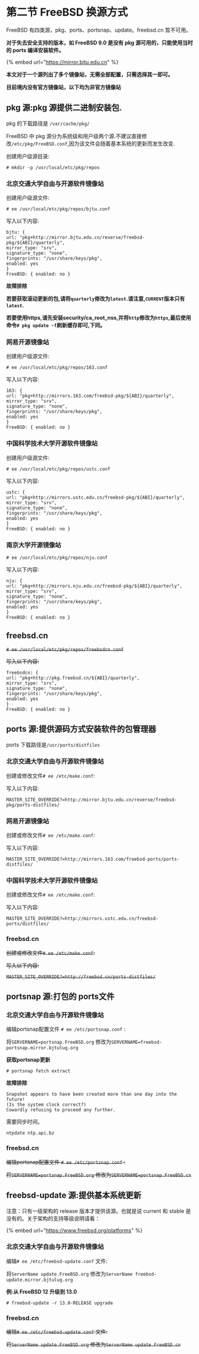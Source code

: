 # 第二节 FreeBSD 换源方式

FreeBSD 有四类源，pkg、ports、portsnap、update。freebsd.cn 暂不可用。

**对于失去安全支持的版本，如 FreeBSD 9.0 是没有 pkg 源可用的，只能使用当时的 ports 编译安装软件。**

{% embed url="https://mirror.bjtu.edu.cn" %}

**本文对于一个源列出了多个镜像站，无需全部配置，只需选择其一即可。**

**目前境内没有官方镜像站，以下均为非官方镜像站**

## pkg 源:pkg 源提供二进制安装包. 

pkg 的下载路径是 `/var/cache/pkg/`

FreeBSD 中 pkg 源分为系统级和用户级两个源.不建议直接修改`/etc/pkg/FreeBSD.conf`,因为该文件会随着基本系统的更新而发生改变.

创建用户级源目录:

`# mkdir -p /usr/local/etc/pkg/repos`

### 北京交通大学自由与开源软件镜像站

创建用户级源文件:

`# ee /usr/local/etc/pkg/repos/bjtu.conf`

写入以下内容:

```
bjtu: {  
url: "pkg+http://mirror.bjtu.edu.cn/reverse/freebsd-pkg/${ABI}/quarterly",  
mirror_type: "srv",  
signature_type: "none",  
fingerprints: "/usr/share/keys/pkg",  
enabled: yes
}
FreeBSD: { enabled: no }
```
**故障排除**

**若要获取滚动更新的包,请将`quarterly`修改为`latest`.请注意,`CURRENT`版本只有`latest`.**

**若要使用https,请先安装security/ca\_root\_nss,并将`http`修改为`https`,最后使用命令`# pkg update -f`刷新缓存即可,下同。**

### 网易开源镜像站

创建用户级源文件:

`# ee /usr/local/etc/pkg/repos/163.conf`

写入以下内容:

```
163: {  
url: "pkg+http://mirrors.163.com/freebsd-pkg/${ABI}/quarterly",  
mirror_type: "srv",  
signature_type: "none",  
fingerprints: "/usr/share/keys/pkg",  
enabled: yes
}
FreeBSD: { enabled: no }
```

### 中国科学技术大学开源软件镜像站

创建用户级源文件:

`# ee /usr/local/etc/pkg/repos/ustc.conf`

写入以下内容:

```
ustc: {  
url: "pkg+http://mirrors.ustc.edu.cn/freebsd-pkg/${ABI}/quarterly",  
mirror_type: "srv",  
signature_type: "none",  
fingerprints: "/usr/share/keys/pkg",  
enabled: yes
}
FreeBSD: { enabled: no }
```

### 南京大学开源镜像站

`# ee /usr/local/etc/pkg/repos/nju.conf`

写入以下内容:

```
nju: {  
url: "pkg+http://mirrors.nju.edu.cn/freebsd-pkg/${ABI}/quarterly",  
mirror_type: "srv",  
signature_type: "none",  
fingerprints: "/usr/share/keys/pkg",  
enabled: yes
}
FreeBSD: { enabled: no }
```

## freebsd.cn

~~`# ee /usr/local/etc/pkg/repos/freebsdcn.conf`~~

~~写入以下内容:~~

```
freebsdcn: {  
url: "pkg+http://pkg.freebsd.cn/${ABI}/quarterly",  
mirror_type: "srv",  
signature_type: "none",  
fingerprints: "/usr/share/keys/pkg",  
enabled: yes
}
FreeBSD: { enabled: no }
```

## ports 源:提供源码方式安装软件的包管理器

ports 下载路径是`/usr/ports/distfiles`

### 北京交通大学自由与开源软件镜像站

创建或修改文件`# ee /etc/make.conf`:

写入以下内容:

`MASTER_SITE_OVERRIDE?=http://mirror.bjtu.edu.cn/reverse/freebsd-pkg/ports-distfiles/`

### 网易开源镜像站

创建或修改文件`# ee /etc/make.conf`:

写入以下内容:

`MASTER_SITE_OVERRIDE?=http://mirrors.163.com/freebsd-ports/ports-distfiles/`

### 中国科学技术大学开源软件镜像站

创建或修改文件`# ee /etc/make.conf`:

写入以下内容:

`MASTER_SITE_OVERRIDE?=http://mirrors.ustc.edu.cn/freebsd-ports/distfiles/`

### freebsd.cn

~~创建或修改文件`# ee /etc/make.conf`:~~

~~写入以下内容:~~

~~`MASTER_SITE_OVERRIDE?=http://freebsd.cn/ports-distfiles/`~~

## portsnap 源:打包的 ports文件

### 北京交通大学自由与开源软件镜像站

编辑portsnap配置文件 `# ee /etc/portsnap.conf` :

将`SERVERNAME=portsnap.FreeBSD.org` 修改为`SERVERNAME=freebsd-portsnap.mirror.bjtulug.org`

**获取portsnap更新**

`# portsnap fetch extract`

**故障排除**

```
Snapshot appears to have been created more than one day into the future!
(Is the system clock correct?)
Cowardly refusing to proceed any further.
```

需要同步时间。

```
ntpdate ntp.api.bz
```

### freebsd.cn

~~编辑portsnap配置文件 `# ee /etc/portsnap.conf` :~~

~~将`SERVERNAME=portsnap.FreeBSD.org` 修改为`SERVERNAME=portsnap.FreeBSD.cn`~~

## freebsd-update 源:提供基本系统更新

注意：只有一级架构的 release 版本才提供该源。也就是说 current 和 stable 是没有的。关于架构的支持等级说明请看：

{% embed url="https://www.freebsd.org/platforms" %}

### 北京交通大学自由与开源软件镜像站

编辑`# ee /etc/freebsd-update.conf` 文件:

将`ServerName update.FreeBSD.org` 修改为`ServerName freebsd-update.mirror.bjtulug.org`

**例:从 FreeBSD 12 升级到 13.0**

`# freebsd-update -r 13.0-RELEASE upgrade`

### freebsd.cn

~~编辑`# ee /etc/freebsd-update.conf` 文件:~~

~~将`ServerName update.FreeBSD.org` 修改为`ServerName update.FreeBSD.cn`~~

